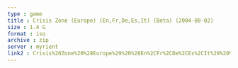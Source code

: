 ```yaml
---
type : game
title : Crisis Zone (Europe) (En,Fr,De,Es,It) (Beta) (2004-08-02)
size : 1.4 G
format : iso
archive : zip
server : myrient
link2 : Crisis%20Zone%20%28Europe%29%20%28En%2CFr%2CDe%2CEs%2CIt%29%20%28Beta%29%20%282004-08-02%29
---
```


